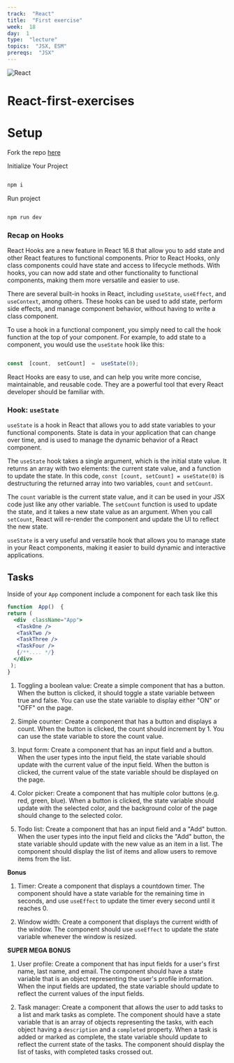 ```yaml
---
track:  "React"
title:  "First exercise"
week:  18
day:  1
type:  "lecture"
topics:  "JSX, ESM"
prereqs:  "JSX"
---
```


![React](https://repository-images.githubusercontent.com/37153337/9d0a6780-394a-11eb-9fd1-6296a684b124)

# React-first-exercises

# Setup

Fork the repo [here](https://git.generalassemb.ly/seirfx-hedwig/react-first-exercise)

Initialize Your Project

```bash

npm i

```

Run project

```bash

npm run dev

```

### Recap on Hooks

React Hooks are a new feature in React 16.8 that allow you to add state and other React features to functional components. Prior to React Hooks, only class components could have state and access to lifecycle methods. With hooks, you can now add state and other functionality to functional components, making them more versatile and easier to use.

There are several built-in hooks in React, including `useState`, `useEffect`, and `useContext`, among others. These hooks can be used to add state, perform side effects, and manage component behavior, without having to write a class component.

To use a hook in a functional component, you simply need to call the hook function at the top of your component. For example, to add state to a component, you would use the `useState` hook like this:

```javascript

const  [count,  setCount]  =  useState(0);

```

React Hooks are easy to use, and can help you write more concise, maintainable, and reusable code. They are a powerful tool that every React developer should be familiar with.

### Hook: `useState`

`useState` is a hook in React that allows you to add state variables to your functional components. State is data in your application that can change over time, and is used to manage the dynamic behavior of a React component.

The `useState` hook takes a single argument, which is the initial state value. It returns an array with two elements: the current state value, and a function to update the state. In this code, `const [count, setCount] = useState(0)` is destructuring the returned array into two variables, `count` and `setCount`.

The `count` variable is the current state value, and it can be used in your JSX code just like any other variable. The `setCount` function is used to update the state, and it takes a new state value as an argument. When you call `setCount`, React will re-render the component and update the UI to reflect the new state.

`useState` is a very useful and versatile hook that allows you to manage state in your React components, making it easier to build dynamic and interactive applications.

## Tasks

Inside of your `App` component include a component for each task like this

```jsx
function  App()  {
return (
  <div  className="App">
   <TaskOne />
   <TaskTwo />
   <TaskThree />
   <TaskFour />
   {/**.... */}
  </div>
 );
}
```

 1. Toggling a boolean value: Create a simple component that has a button. When the button is clicked, it should toggle a state variable between true and false. You can use the state variable to display either "ON" or "OFF" on the page.
 2. Simple counter: Create a component that has a button and displays a count. When the button is clicked, the count should increment by 1. You can use the state variable to store the count value.
 3. Input form: Create a component that has an input field and a button. When the user types into the input field, the state variable should update with the current value of the input field. When the button is clicked, the current value of the state variable should be displayed on the page.
 4. Color picker: Create a component that has multiple color buttons (e.g. red, green, blue). When a button is clicked, the state variable should update with the selected color, and the background color of the page should change to the selected color.

 5. Todo list: Create a component that has an input field and a "Add" button. When the user types into the input field and clicks the "Add" button, the state variable should update with the new value as an item in a list. The component should display the list of items and allow users to remove items from the list.

**Bonus**

1. Timer: Create a component that displays a countdown timer. The component should have a state variable for the remaining time in seconds, and use `useEffect` to update the timer every second until it reaches 0.

2. Window width: Create a component that displays the current width of the window. The component should use `useEffect` to update the state variable whenever the window is resized.

**SUPER MEGA BONUS**

1. User profile: Create a component that has input fields for a user's first name, last name, and email. The component should have a state variable that is an object representing the user's profile information. When the input fields are updated, the state variable should update to reflect the current values of the input fields.

2. Task manager: Create a component that allows the user to add tasks to a list and mark tasks as complete. The component should have a state variable that is an array of objects representing the tasks, with each object having a `description` and a `completed` property. When a task is added or marked as complete, the state variable should update to reflect the current state of the tasks. The component should display the list of tasks, with completed tasks crossed out.
